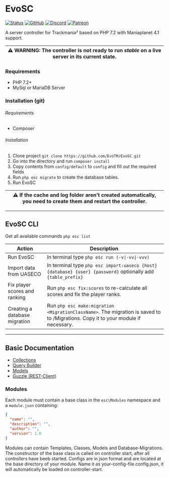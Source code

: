 # EvoSC

[![Status](https://img.shields.io/badge/STATUS-Unstable-red.svg?style=for-the-badge&link=http://google.com/)](https://github.com/EvoTM/EvoSC/)
[![GitHub](https://img.shields.io/github/license/EvoTM/EvoSC.svg?style=for-the-badge)](https://github.com/EvoTM/EvoSC/blob/master/LICENSE.md)
[![Discord](https://img.shields.io/discord/384138149686935562.svg?color=7289DA&label=DISCORD&style=for-the-badge&logo=discord)](https://discord.gg/4PKKesS)
[![Patreon](https://img.shields.io/endpoint.svg?url=https%3A%2F%2Fshieldsio-patreon.herokuapp.com%2Fevotm&style=for-the-badge)](https://www.patreon.com/evotm)

A server controller for Trackmania² based on PHP 7.2 with Maniaplanet 4.1 support.

| ⚠ WARNING: The controller is not ready to run _stable_ on a live server in its current state. |
| --- |

### Requirements
* PHP 7.2+
* MySql or MariaDB Server

### Installation (git)
###### Requirements
* Composer
###### Installation
1. Clone project `git clone https://github.com/EvoTM/EvoSC.git`
2. Go into the directory and run `composer install`
3. Copy contents from `config/default` to `config` and fill out the required fields
4. Run `php esc migrate` to create the database tables.
5. Run EvoSC

| ⚠ If the cache and log folder aren't created automatically, you need to create them and restart the controller. |
| --- |

___

## EvoSC CLI

Get all available commands `php esc list`

| Action | Description |
| --------- | -------------------------------------------- |
| Run EvoSC | In terminal type `php esc run (-v\|-vv\|-vvv)` |
| Import data from UASECO | In terminal type `php esc import:uaseco {host} {database} {user} {password}` optionally add `{table_prefix}` |
| Fix player scores and ranking | Run `php esc fix:scores` to re-calculate all scores and fix the player ranks. |
| Creating a database migration | Run `php esc make:migration <MigrationClassName>`. The migration is saved to to /Migrations. Copy it to your module if necessary. |

___

## Basic Documentation
* [Collections](https://laravel.com/docs/5.8/collections)
* [Query Builder](https://laravel.com/docs/5.8/queries)
* [Models](https://laravel.com/docs/5.7/eloquent-relationships)
* [Guzzle (REST-Client)](http://docs.guzzlephp.org/en/stable/)

### Modules
Each module must contain a base class in the `esc\Modules` namespace and a `module.json` containing:
```json
{
  "name": "",
  "description": "",
  "author": "",
  "version": 1.0
}
```
Modules can contain Templates, Classes, Models and Database-Migrations. The constructor of the base class is called on controller start, after all controllers have beeb started.
Configs are in json format and are located at the base directory of your module. Name it as your-config-file.config.json, it will automatically be loaded on controller-start.
